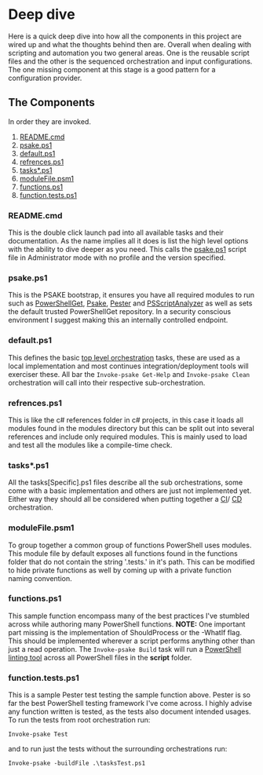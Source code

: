 # Deep dive
Here is a quick deep dive into how all the components in this project are wired
up and what the thoughts behind then are. Overall when dealing with scripting and
automation you two general areas. One is the reusable script files and the other 
is the sequenced orchestration and input configurations. The one missing component
at this stage is a good pattern for a configuration provider.

## The Components
In order they are invoked.
1. [README.cmd](#README.cmd)
2. [psake.ps1](#psake.ps1)
3. [default.ps1](#default.ps1)
4. [refrences.ps1](#refrences.ps1)
5. [tasks*.ps1](#tasks.ps1)
6. [moduleFile.psm1](#moduleFile.psm1)
7. [functions.ps1](#functions.ps1)
8. [function.tests.ps1](#function.tests.ps1)

### README.cmd
This is the double click launch pad into all available tasks and their documentation.
As the name implies all it does is list the high level options with the ability 
to dive deeper as you need. This calls the [psake.ps1](#psake.ps1) script file in
Administrator mode with no profile and the version specified.

### psake.ps1
This is the PSAKE bootstrap, it ensures you have all required modules to run 
such as [PowerShellGet](https://www.powershellgallery.com/), [Psake](https://github.com/psake), 
[Pester](https://github.com/pester/Pester) and 
[PSScriptAnalyzer](https://github.com/PowerShell/PSScriptAnalyzer) as well as sets 
the default trusted PowerShellGet repository. In a security conscious environment 
I suggest making this an internally controlled endpoint.

### default.ps1
This defines the basic [top level orchestration](./docs/coreOrchestration.md) tasks, these are used as a local 
implementation and most continues integration/deployment tools will exerciser these. 
All bar the `Invoke-psake Get-Help` and `Invoke-psake Clean` orchestration 
will call into their respective sub-orchestration.

### refrences.ps1
This is like the c# references folder in c# projects, in this case it loads all 
modules found in the modules directory but this can be split out into several 
references and include only required modules. This is mainly used to load and 
test all the modules like a compile-time check.

### tasks*.ps1
All the tasks[Specific].ps1 files describe all the sub orchestrations, some come 
with a basic implementation and others are just not implemented yet. Either way 
they should all be considered when putting together a 
[CI](https://www.thoughtworks.com/continuous-integration)/
[CD](https://en.wikipedia.org/wiki/Continuous_delivery) orchestration.

### moduleFile.psm1
To group together a common group of functions PowerShell uses modules. This module file
by default exposes all functions found in the functions folder that do not contain 
the string '.tests.' in it's path. This can be modified to hide private functions as well
by coming up with a private function naming convention.

### functions.ps1
This sample function encompass many of the best practices I've stumbled across while
authoring many PowerShell functions. **NOTE:** One important part missing is the 
implementation of ShouldProcess or the -WhatIf flag. This should be implemented 
wherever a script performs anything other than just a read operation. The 
`Invoke-psake Build` task will run a [PowerShell linting tool](https://github.com/PowerShell/PSScriptAnalyzer) 
across all PowerShell files in the **script** folder.

### function.tests.ps1
This is a sample Pester test testing the sample function above. Pester is so far the
best PowerShell testing framework I've come across. I highly advise any function 
written is tested, as the tests also document intended usages. To run the tests
from root orchestration run:
```
Invoke-psake Test 
``` 
and to run just the tests without the surrounding orchestrations run:
```
Invoke-psake -buildFile .\tasksTest.ps1
```